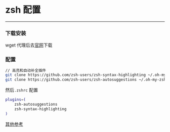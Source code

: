 # zsh 配置
--------

### 下载安装
wget 代理后去[官网](https://ohmyz.sh/)下载 

### 配置

```bash
// 高亮和自动补全插件
git clone https://github.com/zsh-users/zsh-syntax-highlighting ~/.oh-my-zsh/plugins/zsh-syntax-highlighting
git clone https://github.com/zsh-users/zsh-autosuggestions ~/.oh-my-zsh/plugins/zsh-autosuggestions
```

然后`.zshrc` 配置
```zsh
plugins=(
    zsh-autosuggestions
    zsh-syntax-highlighting
)
```

[其他参考](https://zhuanlan.zhihu.com/p/381064954) 

